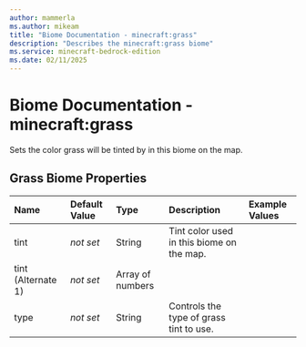 ```yaml
---
author: mammerla
ms.author: mikeam
title: "Biome Documentation - minecraft:grass"
description: "Describes the minecraft:grass biome"
ms.service: minecraft-bedrock-edition
ms.date: 02/11/2025 
---
```


# Biome Documentation - minecraft:grass

Sets the color grass will be tinted by in this biome on the map.


## Grass Biome Properties

|Name       |Default Value |Type |Description |Example Values |
|:----------|:-------------|:----|:-----------|:------------- |
| tint | *not set* | String | Tint color used in this biome on the map. |  | 
| tint (Alternate 1) | *not set* | Array of numbers |  |  | 
| type | *not set* | String | Controls the type of grass tint to use. |  | 